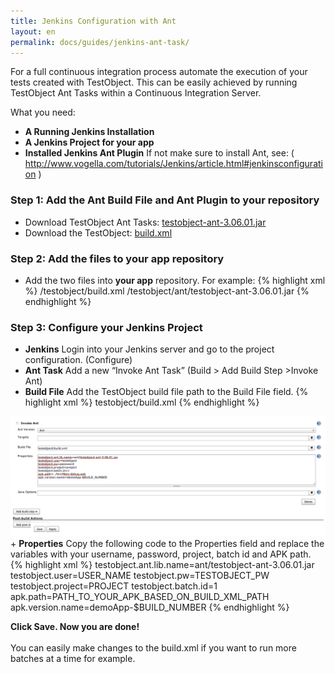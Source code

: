 ```yaml
---
title: Jenkins Configuration with Ant
layout: en
permalink: docs/guides/jenkins-ant-task/
---
```


For a full continuous integration process automate the execution of your tests created with TestObject. This can be easily achieved by running TestObject Ant Tasks within a Continuous Integration Server.

What you need:

+ <strong>A Running Jenkins Installation</strong>
+ <strong>A Jenkins Project for your app</strong>
+ <strong>Installed Jenkins Ant Plugin</strong> If not make sure to install Ant, see: ( <a href="http://www.vogella.com/tutorials/Jenkins/article.html#jenkinsconfiguration" target="_blank">http://www.vogella.com/tutorials/Jenkins/article.html#jenkinsconfiguration</a> )


<h3 id="step1">Step 1: Add the Ant Build File and Ant Plugin to your repository</h3>

+ Download TestObject Ant Tasks: <a href="/attachments/guide/ant-task/testobject-ant-3.06.01.jar" target="_blank">testobject-ant-3.06.01.jar</a>
+ Download the TestObject: <a href="https://raw2.github.com/testobject/calculator/master/testobject/build.xml" target="_blank">build.xml</a>

<h3 id="step2">Step 2: Add the files to your app repository</h3>

+ Add the two files into <strong>your app</strong> repository. For example:
{% highlight xml %}
/testobject/build.xml
/testobject/ant/testobject-ant-3.06.01.jar
{% endhighlight %}

<h3 id="step3">Step 3: Configure your Jenkins Project</h3>

+ <strong>Jenkins</strong>
Login into your Jenkins server and go to the project configuration. (Configure)
+ <strong>Ant Task</strong>
Add a new “Invoke Ant Task” (Build > Add Build Step >Invoke Ant)
+ <strong>Build File</strong>
Add the TestObject build file path to the Build File field.
{% highlight xml %}
testobject/build.xml
{% endhighlight %}

<img class="center shadow" src="/img/guides/jenkins-ant-config.png">
+ <strong>Properties</strong>
Copy the following code to the Properties field and replace the variables with your username, password, project, batch id and APK path.
{% highlight xml %}
testobject.ant.lib.name=ant/testobject-ant-3.06.01.jar
testobject.user=USER_NAME
testobject.pw=TESTOBJECT_PW
testobject.project=PROJECT
testobject.batch.id=1
apk.path=PATH_TO_YOUR_APK_BASED_ON_BUILD_XML_PATH
apk.version.name=demoApp-$BUILD_NUMBER
{% endhighlight %}



<strong>Click Save. Now you are done!</strong></br></br>
You can easily make changes to the build.xml if you want to run more batches at a time for example.

